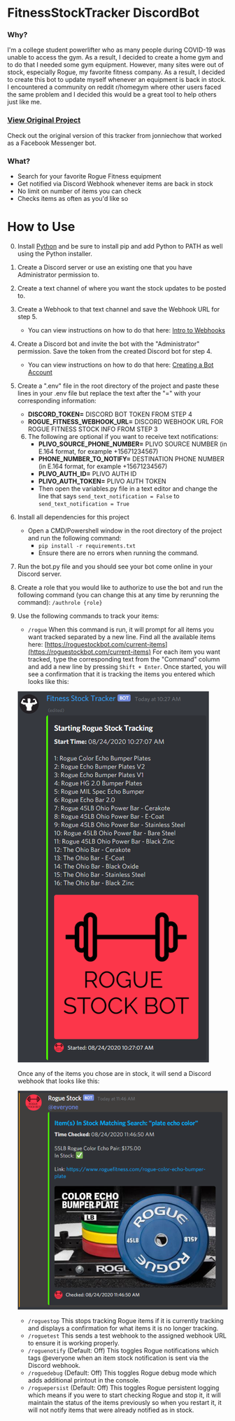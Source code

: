 # FitnessStockTracker DiscordBot
### Why?
I'm a college student powerlifter who as many people during COVID-19 was
unable to access the gym. As a result, I decided to create a home gym and to do
that I needed some gym equipment. However, many sites were out of stock, especially
Rogue, my favorite fitness company. As a result, I decided to create this bot
to update myself whenever an equipment is back in stock. I encountered a community
on reddit r/homegym where other users faced the same problem and I decided this would
be a great tool to help others just like me.

### [View Original Project](https://github.com/jonniechow/RogueStockBot/)
Check out the original version of this tracker from jonniechow that worked as a Facebook Messenger bot.

### What?
* Search for your favorite Rogue Fitness equipment
* Get notified via Discord Webhook whenever items are back in stock
* No limit on number of items you can check
* Checks items as often as you'd like so

# How to Use
0. Install [Python](https://www.python.org/downloads/) and be sure to install pip and add Python to PATH as well using the Python installer.
1. Create a Discord server or use an existing one that you have Administrator permission to.
2. Create a text channel of where you want the stock updates to be posted to.
3. Create a Webhook to that text channel and save the Webhook URL for step 5.
	- You can view instructions on how to do that here: [Intro to Webhooks](https://support.discord.com/hc/en-us/articles/228383668-Intro-to-Webhooks)
4. Create a Discord bot and invite the bot with the "Administrator" permission. Save the token from the created Discord bot for step 4.
	- You can view instructions on how to do that here: [Creating a Bot Account](https://discordpy.readthedocs.io/en/latest/discord.html)
5. Create a ".env" file in the root directory of the project and paste these lines in your .env file but replace the text after the "=" with your corresponding information:
	- **DISCORD_TOKEN=** DISCORD BOT TOKEN FROM STEP 4
	- **ROGUE_FITNESS_WEBHOOK_URL=** DISCORD WEBHOOK URL FOR ROGUE FITNESS STOCK INFO FROM STEP 3
	
	6. The following are optional if you want to receive text notifications:
	    - **PLIVO_SOURCE_PHONE_NUMBER=** PLIVO SOURCE NUMBER (in E.164 format, for example +15671234567)
	    - **PHONE_NUMBER_TO_NOTIFY=** DESTINATION PHONE NUMBER (in E.164 format, for example +15671234567)
	    - **PLIVO_AUTH_ID=** PLIVO AUTH ID
	    - **PLIVO_AUTH_TOKEN=** PLIVO AUTH TOKEN
	    - Then open the variables.py file in a text editor and change the line that says ``send_text_notification = False`` to ``send_text_notification = True``
7. Install all dependencies for this project
	- Open a CMD/Powershell window in the root directory of the project and run the following command:
		- ``pip install -r requirements.txt``
		- Ensure there are no errors when running the command.
8. Run the bot.py file and you should see your bot come online in your Discord server.
9. Create a role that you would like to authorize to use the bot and run the following command (you can change this at any time by rerunning the command): ``/authrole {role}``
10. Use the following commands to track your items:
	- ``/rogue`` When this command is run, it will prompt for all items you want tracked separated by a new line. Find all the available items here: [https://roguestockbot.com/current-items](https://roguestockbot.com/current-items) For each item you want tracked, type the corresponding text from the "Command" column and add a new line by pressing ``Shift + Enter``. Once started, you will see a confirmation that it is tracking the items you entered which looks like this:
	
	![result](/images/Start-Tracking.png)

	Once any of the items you chose are in stock, it will send a Discord webhook that looks like this:

	![result](/images/InStock-Webhook.png)
	
	- ``/roguestop`` This stops tracking Rogue items if it is currently tracking and displays a confirmation for what items it is no longer tracking.
	- ``/roguetest`` This sends a test webhook to the assigned webhook URL to ensure it is working properly.
	- ``/roguenotify`` (Default: Off) This toggles Rogue notifications which tags @everyone when an item stock notification is sent via the Discord webhook.
	- ``/roguedebug`` (Default: Off) This toggles Rogue debug mode which adds additional printout in the console.
	- ``/roguepersist`` (Default: Off) This toggles Rogue persistent logging which means if you were to start checking Rogue and stop it, it will maintain the status of the items previously so when you restart it, it will not notify items that were already notified as in stock.
